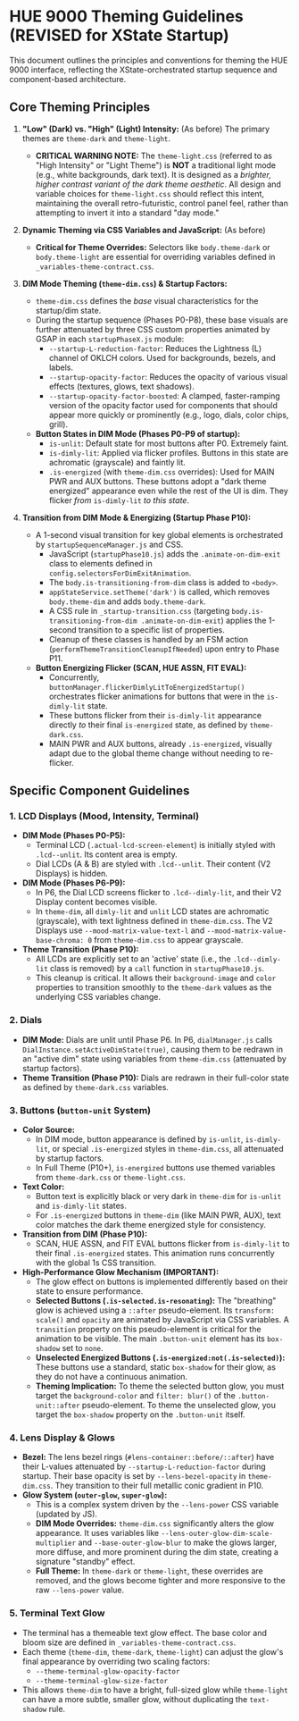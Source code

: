 # HUE 9000 Theming Guidelines (REVISED for XState Startup)

This document outlines the principles and conventions for theming the HUE 9000 interface, reflecting the XState-orchestrated startup sequence and component-based architecture.

## Core Theming Principles

1.  **"Low" (Dark) vs. "High" (Light) Intensity:** (As before) The primary themes are `theme-dark` and `theme-light`.
    *   **CRITICAL WARNING NOTE:** The `theme-light.css` (referred to as "High Intensity" or "Light Theme") is **NOT** a traditional light mode (e.g., white backgrounds, dark text). It is designed as a *brighter, higher contrast variant of the dark theme aesthetic*. All design and variable choices for `theme-light.css` should reflect this intent, maintaining the overall retro-futuristic, control panel feel, rather than attempting to invert it into a standard "day mode."

2.  **Dynamic Theming via CSS Variables and JavaScript:** (As before)
    *   **Critical for Theme Overrides:** Selectors like `body.theme-dark` or `body.theme-light` are essential for overriding variables defined in `_variables-theme-contract.css`.

3.  **DIM Mode Theming (`theme-dim.css`) & Startup Factors:**
    *   `theme-dim.css` defines the *base* visual characteristics for the startup/dim state.
    *   During the startup sequence (Phases P0-P8), these base visuals are further attenuated by three CSS custom properties animated by GSAP in each `startupPhaseX.js` module:
        *   `--startup-L-reduction-factor`: Reduces the Lightness (L) channel of OKLCH colors. Used for backgrounds, bezels, and labels.
        *   `--startup-opacity-factor`: Reduces the opacity of various visual effects (textures, glows, text shadows).
        *   `--startup-opacity-factor-boosted`: A clamped, faster-ramping version of the opacity factor used for components that should appear more quickly or prominently (e.g., logo, dials, color chips, grill).
    *   **Button States in DIM Mode (Phases P0-P9 of startup):**
        *   `is-unlit`: Default state for most buttons after P0. Extremely faint.
        *   `is-dimly-lit`: Applied via flicker profiles. Buttons in this state are achromatic (grayscale) and faintly lit.
        *   `.is-energized` (with `theme-dim.css` overrides): Used for MAIN PWR and AUX buttons. These buttons adopt a "dark theme energized" appearance even while the rest of the UI is dim. They flicker *from* `is-dimly-lit` *to this state*.

4.  **Transition from DIM Mode & Energizing (Startup Phase P10):**
    *   A 1-second visual transition for key global elements is orchestrated by `startupSequenceManager.js` and CSS.
        *   JavaScript (`startupPhase10.js`) adds the `.animate-on-dim-exit` class to elements defined in `config.selectorsForDimExitAnimation`.
        *   The `body.is-transitioning-from-dim` class is added to `<body>`.
        *   `appStateService.setTheme('dark')` is called, which removes `body.theme-dim` and adds `body.theme-dark`.
        *   A CSS rule in `_startup-transition.css` (targeting `body.is-transitioning-from-dim .animate-on-dim-exit`) applies the 1-second transition to a specific list of properties.
        *   Cleanup of these classes is handled by an FSM action (`performThemeTransitionCleanupIfNeeded`) upon entry to Phase P11.
    *   **Button Energizing Flicker (SCAN, HUE ASSN, FIT EVAL):**
        *   Concurrently, `buttonManager.flickerDimlyLitToEnergizedStartup()` orchestrates flicker animations for buttons that were in the `is-dimly-lit` state.
        *   These buttons flicker from their `is-dimly-lit` appearance directly *to* their final `is-energized` state, as defined by `theme-dark.css`.
        *   MAIN PWR and AUX buttons, already `.is-energized`, visually adapt due to the global theme change without needing to re-flicker.

## Specific Component Guidelines

### 1. LCD Displays (Mood, Intensity, Terminal)
*   **DIM Mode (Phases P0-P5):**
    *   Terminal LCD (`.actual-lcd-screen-element`) is initially styled with `.lcd--unlit`. Its content area is empty.
    *   Dial LCDs (A & B) are styled with `.lcd--unlit`. Their content (V2 Displays) is hidden.
*   **DIM Mode (Phases P6-P9):**
    *   In P6, the Dial LCD screens flicker to `.lcd--dimly-lit`, and their V2 Display content becomes visible.
    *   In `theme-dim`, all `dimly-lit` and `unlit` LCD states are achromatic (grayscale), with text lightness defined in `theme-dim.css`. The V2 Displays use `--mood-matrix-value-text-l` and `--mood-matrix-value-base-chroma: 0` from `theme-dim.css` to appear grayscale.
*   **Theme Transition (Phase P10):**
    *   All LCDs are explicitly set to an 'active' state (i.e., the `.lcd--dimly-lit` class is removed) by a `call` function in `startupPhase10.js`.
    *   This cleanup is critical. It allows their `background-image` and `color` properties to transition smoothly to the `theme-dark` values as the underlying CSS variables change.

### 2. Dials
*   **DIM Mode:** Dials are unlit until Phase P6. In P6, `dialManager.js` calls `DialInstance.setActiveDimState(true)`, causing them to be redrawn in an "active dim" state using variables from `theme-dim.css` (attenuated by startup factors).
*   **Theme Transition (Phase P10):** Dials are redrawn in their full-color state as defined by `theme-dark.css` variables.

### 3. Buttons (`button-unit` System)
*   **Color Source:**
    *   In DIM mode, button appearance is defined by `is-unlit`, `is-dimly-lit`, or special `.is-energized` styles in `theme-dim.css`, all attenuated by startup factors.
    *   In Full Theme (P10+), `is-energized` buttons use themed variables from `theme-dark.css` or `theme-light.css`.
*   **Text Color:**
    *   Button text is explicitly black or very dark in `theme-dim` for `is-unlit` and `is-dimly-lit` states.
    *   For `.is-energized` buttons in `theme-dim` (like MAIN PWR, AUX), text color matches the dark theme energized style for consistency.
*   **Transition from DIM (Phase P10):**
    *   SCAN, HUE ASSN, and FIT EVAL buttons flicker from `is-dimly-lit` to their final `.is-energized` states. This animation runs concurrently with the global 1s CSS transition.
*   **High-Performance Glow Mechanism (IMPORTANT):**
    *   The glow effect on buttons is implemented differently based on their state to ensure performance.
    *   **Selected Buttons (`.is-selected.is-resonating`):** The "breathing" glow is achieved using a `::after` pseudo-element. Its `transform: scale()` and `opacity` are animated by JavaScript via CSS variables. A `transition` property on this pseudo-element is critical for the animation to be visible. The main `.button-unit` element has its `box-shadow` set to `none`.
    *   **Unselected Energized Buttons (`.is-energized:not(.is-selected)`):** These buttons use a standard, static `box-shadow` for their glow, as they do not have a continuous animation.
    *   **Theming Implication:** To theme the selected button glow, you must target the `background-color` and `filter: blur()` of the `.button-unit::after` pseudo-element. To theme the unselected glow, you target the `box-shadow` property on the `.button-unit` itself.

### 4. Lens Display & Glows
*   **Bezel:** The lens bezel rings (`#lens-container::before/::after`) have their L-values attenuated by `--startup-L-reduction-factor` during startup. Their base opacity is set by `--lens-bezel-opacity` in `theme-dim.css`. They transition to their full metallic conic gradient in P10.
*   **Glow System (`outer-glow`, `super-glow`):**
    *   This is a complex system driven by the `--lens-power` CSS variable (updated by JS).
    *   **DIM Mode Overrides:** `theme-dim.css` significantly alters the glow appearance. It uses variables like `--lens-outer-glow-dim-scale-multiplier` and `--base-outer-glow-blur` to make the glows larger, more diffuse, and more prominent during the dim state, creating a signature "standby" effect.
    *   **Full Theme:** In `theme-dark` or `theme-light`, these overrides are removed, and the glows become tighter and more responsive to the raw `--lens-power` value.

### 5. Terminal Text Glow
*   The terminal has a themeable text glow effect. The base color and bloom size are defined in `_variables-theme-contract.css`.
*   Each theme (`theme-dim`, `theme-dark`, `theme-light`) can adjust the glow's final appearance by overriding two scaling factors:
    *   `--theme-terminal-glow-opacity-factor`
    *   `--theme-terminal-glow-size-factor`
*   This allows `theme-dim` to have a bright, full-sized glow while `theme-light` can have a more subtle, smaller glow, without duplicating the `text-shadow` rule.